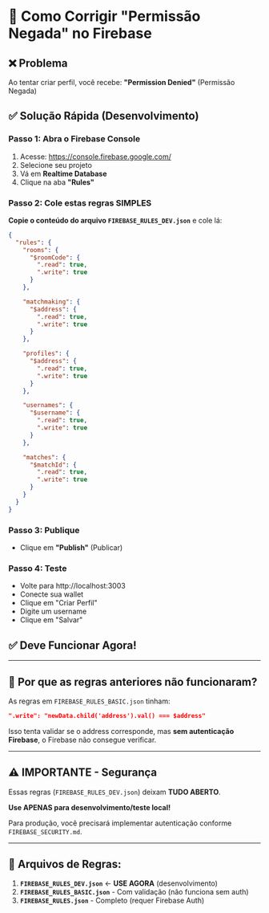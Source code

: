 # 🔧 Como Corrigir "Permissão Negada" no Firebase

## ❌ Problema

Ao tentar criar perfil, você recebe: **"Permission Denied"** (Permissão Negada)

## ✅ Solução Rápida (Desenvolvimento)

### Passo 1: Abra o Firebase Console
1. Acesse: https://console.firebase.google.com/
2. Selecione seu projeto
3. Vá em **Realtime Database**
4. Clique na aba **"Rules"**

### Passo 2: Cole estas regras SIMPLES

**Copie o conteúdo do arquivo `FIREBASE_RULES_DEV.json`** e cole lá:

```json
{
  "rules": {
    "rooms": {
      "$roomCode": {
        ".read": true,
        ".write": true
      }
    },

    "matchmaking": {
      "$address": {
        ".read": true,
        ".write": true
      }
    },

    "profiles": {
      "$address": {
        ".read": true,
        ".write": true
      }
    },

    "usernames": {
      "$username": {
        ".read": true,
        ".write": true
      }
    },

    "matches": {
      "$matchId": {
        ".read": true,
        ".write": true
      }
    }
  }
}
```

### Passo 3: Publique
- Clique em **"Publish"** (Publicar)

### Passo 4: Teste
- Volte para http://localhost:3003
- Conecte sua wallet
- Clique em "Criar Perfil"
- Digite um username
- Clique em "Salvar"

## ✅ Deve Funcionar Agora!

---

## 🔐 Por que as regras anteriores não funcionaram?

As regras em `FIREBASE_RULES_BASIC.json` tinham:

```json
".write": "newData.child('address').val() === $address"
```

Isso tenta validar se o address corresponde, mas **sem autenticação Firebase**, o Firebase não consegue verificar.

---

## ⚠️ IMPORTANTE - Segurança

Essas regras (`FIREBASE_RULES_DEV.json`) deixam **TUDO ABERTO**.

**Use APENAS para desenvolvimento/teste local!**

Para produção, você precisará implementar autenticação conforme `FIREBASE_SECURITY.md`.

---

## 📁 Arquivos de Regras:

1. **`FIREBASE_RULES_DEV.json`** ← **USE AGORA** (desenvolvimento)
2. **`FIREBASE_RULES_BASIC.json`** - Com validação (não funciona sem auth)
3. **`FIREBASE_RULES.json`** - Completo (requer Firebase Auth)
